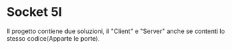 # Socket 5I
Il progetto contiene due soluzioni, il "Client" e "Server" anche se contenti lo stesso codice(Apparte le porte). 

